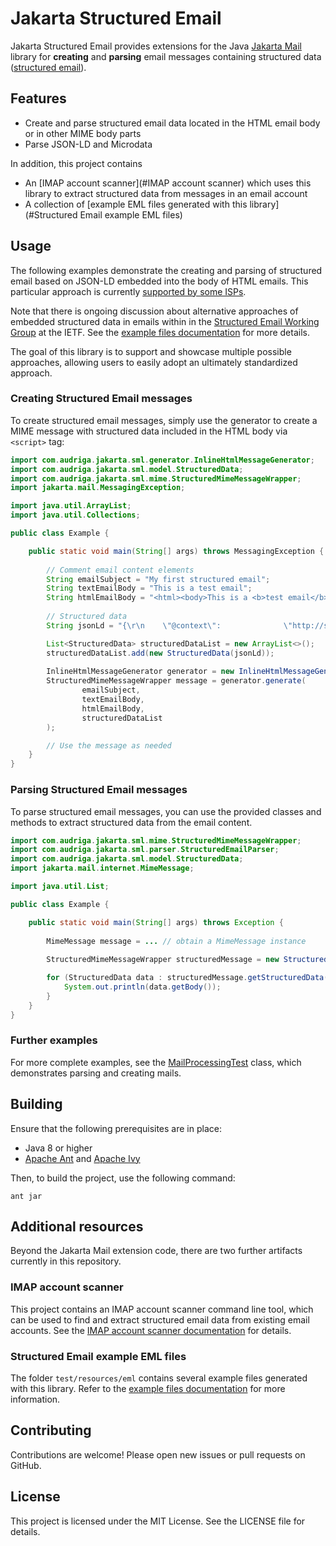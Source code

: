 # Jakarta Structured Email

Jakarta Structured Email provides extensions for the Java [Jakarta Mail](https://jakartaee.github.io/mail-api/) library for **creating** and **parsing** email messages containing structured data ([structured email](https://structured.email)).

## Features

- Create and parse structured email data located in the HTML email body or in other MIME body parts
- Parse JSON-LD and Microdata

In addition, this project contains
- An [IMAP account scanner](#IMAP account scanner) which uses this library to extract structured data from messages in an email account
- A collection of [example EML files generated with this library](#Structured Email example EML files)

## Usage

The following examples demonstrate the creating and parsing of structured email based on JSON-LD embedded into the body of HTML emails. This particular approach is currently [supported by some ISPs](https://structured.email/related_work/frameworks/schema_org_for_email.html).

Note that there is ongoing discussion about alternative approaches of embedded structured data in emails within in the [Structured Email Working Group](https://datatracker.ietf.org/group/sml/about/) at the IETF. See the [example files documentation](docs/example-files.md) for more details.

The goal of this library is to support and showcase multiple possible approaches, allowing users to easily adopt an ultimately standardized approach.

### Creating Structured Email messages

To create structured email messages, simply use the generator to create a MIME message with structured data included in the HTML body via `<script>` tag:

```java
import com.audriga.jakarta.sml.generator.InlineHtmlMessageGenerator;
import com.audriga.jakarta.sml.model.StructuredData;
import com.audriga.jakarta.sml.mime.StructuredMimeMessageWrapper;
import jakarta.mail.MessagingException;

import java.util.ArrayList;
import java.util.Collections;

public class Example {

    public static void main(String[] args) throws MessagingException {
    
        // Comment email content elements
        String emailSubject = "My first structured email";
        String textEmailBody = "This is a test email";
        String htmlEmailBody = "<html><body>This is a <b>test email</b></body></html>";
    
        // Structured data
        String jsonLd = "{\r\n    \"@context\":              \"http://schema.org\",\r\n    \"@type\":                 \"EventReservation\",\r\n    \"reservationId\":         \"MBE12345\",\r\n    \"underName\": {\r\n        \"@type\":               \"Person\",\r\n        \"name\":                \"Noah Baumbach\"\r\n    },\r\n    \"reservationFor\": {\r\n        \"@type\":               \"Event\",\r\n        \"name\":                \"Make Better Email 2024\",\r\n        \"startDate\":           \"2024-10-15\",\r\n        \"organizer\": {\r\n            \"@type\":            \"Organization\",\r\n            \"name\":             \"Fastmail Pty Ltd.\",\r\n            \"logo\":             \"https://www.fastmail.com/assets/images/FM-Logo-RGB-IiFj8alCx1-3073.webp\"\r\n        },\r\n        \"location\": {\r\n            \"@type\":             \"Place\",\r\n            \"name\":              \"Isode Ltd\",\r\n            \"address\": {\r\n                \"@type\":           \"PostalAddress\",\r\n                \"streetAddress\":   \"14 Castle Mews\",\r\n                \"addressLocality\": \"Hampton\",\r\n                \"addressRegion\":   \"Greater London\",\r\n                \"postalCode\":      \"TW12 2NP\",\r\n                \"addressCountry\":  \"UK\"\r\n            }\r\n        }\r\n    }\r\n}";

        List<StructuredData> structuredDataList = new ArrayList<>();
        structuredDataList.add(new StructuredData(jsonLd));
            
        InlineHtmlMessageGenerator generator = new InlineHtmlMessageGenerator();
        StructuredMimeMessageWrapper message = generator.generate(
                emailSubject,
                textEmailBody,
                htmlEmailBody,
                structuredDataList
        );

        // Use the message as needed
    }
}
```

### Parsing Structured Email messages

To parse structured email messages, you can use the provided classes and methods to extract structured data from the email content.

```java
import com.audriga.jakarta.sml.mime.StructuredMimeMessageWrapper;
import com.audriga.jakarta.sml.parser.StructuredEmailParser;
import com.audriga.jakarta.sml.model.StructuredData;
import jakarta.mail.internet.MimeMessage;

import java.util.List;

public class Example {

    public static void main(String[] args) throws Exception {
    
        MimeMessage message = ... // obtain a MimeMessage instance
        
        StructuredMimeMessageWrapper structuredMessage = new StructuredMimeParser().parseMessage(message);

        for (StructuredData data : structuredMessage.getStructuredData()) {
            System.out.println(data.getBody());
        }
    }
}
```

### Further examples

For more complete examples, see the [MailProcessingTest](test/com/audriga/jakarta/sml/test/MailProcessingTest.java) class, which demonstrates parsing and creating mails.

## Building

Ensure that the following prerequisites are in place:

- Java 8 or higher
- [Apache Ant](https://ant.apache.org/) and [Apache Ivy](https://ant.apache.org/ivy/)

Then, to build the project, use the following command:

```shell
ant jar
```

## Additional resources

Beyond the Jakarta Mail extension code, there are two further artifacts currently in this repository.

### IMAP account scanner

This project contains an IMAP account scanner command line tool, which can be used to find and extract structured email data from existing email accounts. See the [IMAP account scanner documentation](docs/scanner.md) for details.

### Structured Email example EML files

The folder `test/resources/eml` contains several example files generated with this library. Refer to the [example files documentation](docs/example-files.md) for more information.

## Contributing

Contributions are welcome! Please open new issues or pull requests on GitHub.

## License

This project is licensed under the MIT License. See the LICENSE file for details.
